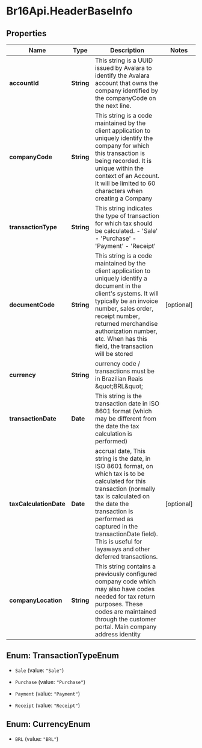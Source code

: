 # Br16Api.HeaderBaseInfo

## Properties
Name | Type | Description | Notes
------------ | ------------- | ------------- | -------------
**accountId** | **String** | This string is a UUID issued by Avalara to identify the Avalara account that owns the company identified by the companyCode on the next line. | 
**companyCode** | **String** | This string is a code maintained by the client application to uniquely identify the company for which this transaction is being recorded. It is unique within the context of an Account. It will be limited to 60 characters when creating a Company | 
**transactionType** | **String** | This string indicates the type of transaction for which tax should be calculated. - &#39;Sale&#39; - &#39;Purchase&#39; - &#39;Payment&#39; - &#39;Receipt&#39;  | 
**documentCode** | **String** | This string is a code maintained by the client application to uniquely identify a document in the client&#39;s systems. It will typically be an invoice number, sales order, receipt number, returned merchandise authorization number, etc. When has this field, the transaction will be stored | [optional] 
**currency** | **String** | currency code / transactions must be in Brazilian Reais \&quot;BRL\&quot; | 
**transactionDate** | **Date** | This string is the transaction date in ISO 8601 format (which may be different from the date the tax calculation is performed) | 
**taxCalculationDate** | **Date** | accrual date, This string is the date, in ISO 8601 format, on which tax is to be calculated for this transaction (normally tax is calculated on the date the transaction is performed as captured in the transactionDate field). This is useful for layaways and other deferred transactions. | [optional] 
**companyLocation** | **String** | This string contains a previously configured company code which may also have codes needed for tax return purposes. These codes are maintained through the customer portal. Main company address identity | 


<a name="TransactionTypeEnum"></a>
## Enum: TransactionTypeEnum


* `Sale` (value: `"Sale"`)

* `Purchase` (value: `"Purchase"`)

* `Payment` (value: `"Payment"`)

* `Receipt` (value: `"Receipt"`)




<a name="CurrencyEnum"></a>
## Enum: CurrencyEnum


* `BRL` (value: `"BRL"`)




